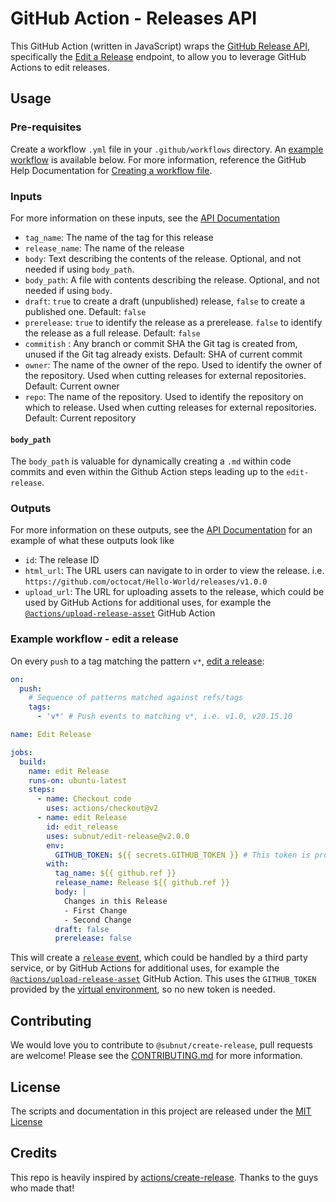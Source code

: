 # GitHub Action - Releases API
This GitHub Action (written in JavaScript) wraps the [GitHub Release API](https://developer.github.com/v3/repos/releases/), specifically the [Edit a Release](https://developer.github.com/v3/repos/releases/#edit-a-release) endpoint, to allow you to leverage GitHub Actions to edit releases.

## Usage
### Pre-requisites
Create a workflow `.yml` file in your `.github/workflows` directory. An [example workflow](#example-workflow---edit-a-release) is available below. For more information, reference the GitHub Help Documentation for [Creating a workflow file](https://help.github.com/en/articles/configuring-a-workflow#creating-a-workflow-file).

### Inputs
For more information on these inputs, see the [API Documentation](https://developer.github.com/v3/repos/releases/#input)

- `tag_name`: The name of the tag for this release
- `release_name`: The name of the release
- `body`: Text describing the contents of the release. Optional, and not needed if using `body_path`.
- `body_path`: A file with contents describing the release. Optional, and not needed if using `body`.
- `draft`: `true` to create a draft (unpublished) release, `false` to create a published one. Default: `false`
- `prerelease`: `true` to identify the release as a prerelease. `false` to identify the release as a full release. Default: `false`
- `commitish` : Any branch or commit SHA the Git tag is created from, unused if the Git tag already exists. Default: SHA of current commit
- `owner`: The name of the owner of the repo. Used to identify the owner of the repository.  Used when cutting releases for external repositories.  Default: Current owner
- `repo`: The name of the repository. Used to identify the repository on which to release.  Used when cutting releases for external repositories. Default: Current repository

#### `body_path`
The `body_path` is valuable for dynamically creating a `.md` within code commits and even within the Github Action steps leading up to the `edit-release`.

### Outputs
For more information on these outputs, see the [API Documentation](https://developer.github.com/v3/repos/releases/#response-4) for an example of what these outputs look like

- `id`: The release ID
- `html_url`: The URL users can navigate to in order to view the release. i.e. `https://github.com/octocat/Hello-World/releases/v1.0.0`
- `upload_url`: The URL for uploading assets to the release, which could be used by GitHub Actions for additional uses, for example the [`@actions/upload-release-asset`](https://www.github.com/actions/upload-release-asset) GitHub Action

### Example workflow - edit a release
On every `push` to a tag matching the pattern `v*`, [edit a release](https://developer.github.com/v3/repos/releases/#edit-a-release):

```yaml
on:
  push:
    # Sequence of patterns matched against refs/tags
    tags:
      - 'v*' # Push events to matching v*, i.e. v1.0, v20.15.10

name: Edit Release

jobs:
  build:
    name: edit Release
    runs-on: ubuntu-latest
    steps:
      - name: Checkout code
        uses: actions/checkout@v2
      - name: edit Release
        id: edit_release
        uses: subnut/edit-release@v2.0.0
        env:
          GITHUB_TOKEN: ${{ secrets.GITHUB_TOKEN }} # This token is provided by Actions, you do not need to create your own token
        with:
          tag_name: ${{ github.ref }}
          release_name: Release ${{ github.ref }}
          body: |
            Changes in this Release
            - First Change
            - Second Change
          draft: false
          prerelease: false
```

This will create a [`release`
event](https://developer.github.com/v3/activity/events/types/#releaseevent),
which could be handled by a third party service, or by GitHub Actions for
additional uses, for example the
[`@actions/upload-release-asset`](https://www.github.com/actions/upload-release-asset)
GitHub Action. This uses the `GITHUB_TOKEN` provided by the [virtual
environment](https://help.github.com/en/github/automating-your-workflow-with-github-actions/virtual-environments-for-github-actions#github_token-secret),
so no new token is needed.

## Contributing
We would love you to contribute to `@subnut/create-release`, pull requests are welcome! Please see the [CONTRIBUTING.md](CONTRIBUTING.md) for more information.

## License
The scripts and documentation in this project are released under the [MIT License](LICENSE)

## Credits
This repo is heavily inspired by [actions/create-release](https://github.com/actions/create-release). Thanks to the guys who made that!
